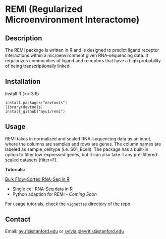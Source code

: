 # REMI (Regularized Microenvironment Interactome)


## Description
The REMI package is written in R and is designed to predict ligand receptor interactions within a microenvironment given RNA-sequencing data. It regularizes communities of ligand and receptors that have a high probability of being transcriptionally linked. 

## Installation

Install R (>= 3.6) 
```
install.packages("devtools")
library(devtools)
install_github("ayu1/remi")
```

## Usage

REMI takes in normalized and scaled RNA-sequencing data as an input, where the columns are samples and rows are genes. The column names are labeled as sample_celltype (i.e. S01_Bcell). The package has a built-in option to filter low-expressed genes, but it can also take it any pre-filtered scaled datasets (filter=F). 

**Tutorials:**

[Bulk Flow-Sorted RNA-Seq in R](http://htmlpreview.github.io/?https://github.com/ayu1/remi/blob/master/vignettes/REMI_Tutorial.html)

- Single cell RNA-Seq data in R
- Python adaption for REMI - *Coming Soon*

For usage tutorials, check the `vignettes` directory of the repo. 


## Contact
Email: ayu1@stanford.edu or sylvia.plevritis@stanford.edu
